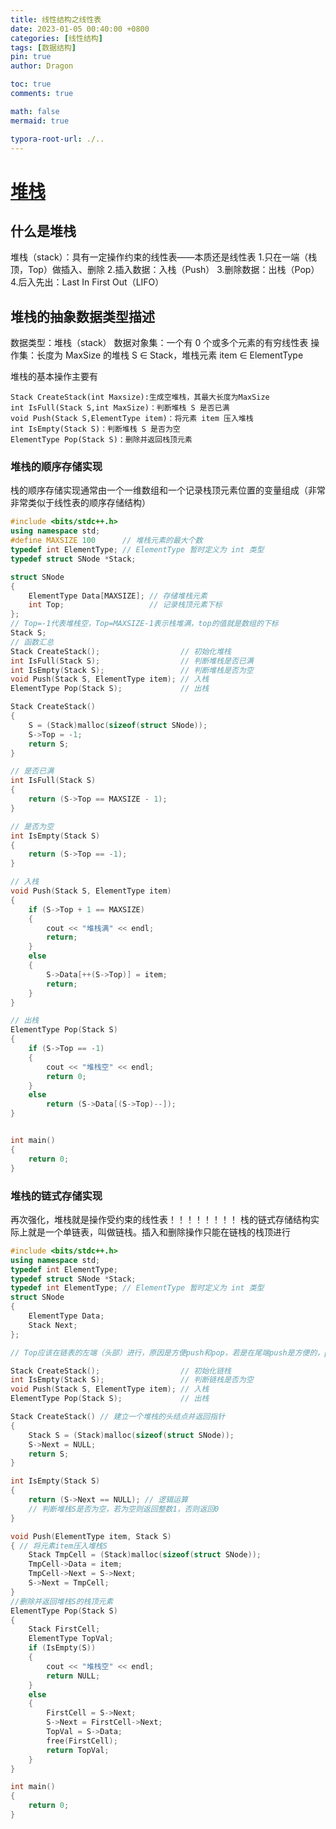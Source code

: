 ```yaml
---
title: 线性结构之线性表
date: 2023-01-05 00:40:00 +0800
categories: [线性结构]
tags: [数据结构]
pin: true
author: Dragon

toc: true
comments: true

math: false
mermaid: true

typora-root-url: ./..
---
```

# [堆栈](https://zh.wikipedia.org/wiki/%E5%A0%86%E6%A0%88)

## 什么是堆栈

堆栈（stack）：具有一定操作约束的线性表——本质还是线性表
1.只在一端（栈顶，Top）做插入、删除
2.插入数据：入栈（Push）
3.删除数据：出栈（Pop）
4.后入先出：Last In First Out（LIFO）

## 堆栈的抽象数据类型描述
数据类型：堆栈（stack）
数据对象集：一个有 0 个或多个元素的有穷线性表
操作集：长度为 MaxSize 的堆栈 S ∈ Stack，堆栈元素 item ∈ ElementType

堆栈的基本操作主要有

```
Stack CreateStack(int Maxsize):生成空堆栈，其最大长度为MaxSize
int IsFull(Stack S,int MaxSize)：判断堆栈 S 是否已满
void Push(Stack S,ElementType item)：将元素 item 压入堆栈
int IsEmpty(Stack S)：判断堆栈 S 是否为空
ElementType Pop(Stack S)：删除并返回栈顶元素
```

### 堆栈的顺序存储实现
栈的顺序存储实现通常由一个一维数组和一个记录栈顶元素位置的变量组成（非常非常类似于线性表的顺序存储结构）

```c++
#include <bits/stdc++.h>
using namespace std;
#define MAXSIZE 100      // 堆栈元素的最大个数
typedef int ElementType; // ElementType 暂时定义为 int 类型
typedef struct SNode *Stack;

struct SNode
{
    ElementType Data[MAXSIZE]; // 存储堆栈元素
    int Top;                   // 记录栈顶元素下标
};
// Top=-1代表堆栈空，Top=MAXSIZE-1表示栈堆满，top的值就是数组的下标
Stack S;
// 函数汇总
Stack CreateStack();                  // 初始化堆栈
int IsFull(Stack S);                  // 判断堆栈是否已满
int IsEmpty(Stack S);                 // 判断堆栈是否为空
void Push(Stack S, ElementType item); // 入栈
ElementType Pop(Stack S);             // 出栈

Stack CreateStack()
{
    S = (Stack)malloc(sizeof(struct SNode));
    S->Top = -1;
    return S;
}

// 是否已满
int IsFull(Stack S)
{
    return (S->Top == MAXSIZE - 1);
}

// 是否为空
int IsEmpty(Stack S)
{
    return (S->Top == -1);
}

// 入栈
void Push(Stack S, ElementType item)
{
    if (S->Top + 1 == MAXSIZE)
    {
        cout << "堆栈满" << endl;
        return;
    }
    else
    {
        S->Data[++(S->Top)] = item;
        return;
    }
}

// 出栈
ElementType Pop(Stack S)
{
    if (S->Top == -1)
    {
        cout << "堆栈空" << endl;
        return 0;
    }
    else
        return (S->Data[(S->Top)--]);
}


int main()
{
    return 0;
}
```
### 堆栈的链式存储实现

再次强化，堆栈就是操作受约束的线性表！！！！！！！！
栈的链式存储结构实际上就是一个单链表，叫做链栈。插入和删除操作只能在链栈的栈顶进行

```c++
#include <bits/stdc++.h>
using namespace std;
typedef int ElementType;
typedef struct SNode *Stack;
typedef int ElementType; // ElementType 暂时定义为 int 类型
struct SNode
{
    ElementType Data;
    Stack Next;
};

// Top应该在链表的左端（头部）进行，原因是方便push和pop，若是在尾端push是方便的，pop不方便，因为是单向链表

Stack CreateStack();                  // 初始化链栈
int IsEmpty(Stack S);                 // 判断链栈是否为空
void Push(Stack S, ElementType item); // 入栈
ElementType Pop(Stack S);             // 出栈

Stack CreateStack() // 建立一个堆栈的头结点并返回指针
{
    Stack S = (Stack)malloc(sizeof(struct SNode));
    S->Next = NULL;
    return S;
}

int IsEmpty(Stack S)
{
    return (S->Next == NULL); // 逻辑运算
    // 判断堆栈S是否为空，若为空则返回整数1，否则返回0
}

void Push(ElementType item, Stack S)
{ // 将元素item压入堆栈S
    Stack TmpCell = (Stack)malloc(sizeof(struct SNode));
    TmpCell->Data = item;
    TmpCell->Next = S->Next;
    S->Next = TmpCell;
}
//删除并返回堆栈S的栈顶元素
ElementType Pop(Stack S)
{
    Stack FirstCell;
    ElementType TopVal;
    if (IsEmpty(S))
    {
        cout << "堆栈空" << endl;
        return NULL;
    }
    else
    {
        FirstCell = S->Next;
        S->Next = FirstCell->Next;
        TopVal = S->Data;
        free(FirstCell);
        return TopVal;
    }
}

int main()
{
    return 0;
}
```